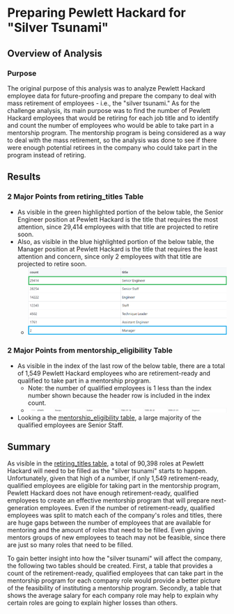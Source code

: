 # Preparing Pewlett Hackard for "Silver Tsunami"

## Overview of Analysis

### Purpose
The original purpose of this analysis was to analyze Pewlett Hackard employee data for future-proofing and prepare the company to deal with mass retirement of employees - i.e., the "silver tsunami." As for the challenge analysis, its main purpose was to find the number of Pewlett Hackard employees that would be retiring for each job title and to identify and count the number of employees who would be able to take part in a mentorship program. The mentorship program is being considered as a way to deal with the mass retirement, so the analysis was done to see if there were enough potential retirees in the company who could take part in the program instead of retiring.

## Results

### 2 Major Points from retiring_titles Table
- As visible in the green highlighted portion of the below table, the Senior Engineer position at Pewlett Hackard is the title that requires the most attention, since 29,414 employees with that title are projected to retire soon.
- Also, as visible in the blue highlighted portion of the below table, the Manager position at Pewlett Hackard is the title that requires the least attention and concern, since only 2 employees with that title are projected to retire soon.
  - ![](https://github.com/HannaKim4673/Pewlett-Hackard-Analysis/blob/main/Images%20for%20Readme/retiring_titles%20with%20highlights.png) 

### 2 Major Points from mentorship_eligibility Table
- As visible in the index of the last row of the below table, there are a total of 1,549 Pewlett Hackard employees who are retirement-ready and qualified to take part in a mentorship program. 
  - Note: the number of qualified employees is 1 less than the index number shown because the header row is included in the index count.
  - ![](https://github.com/HannaKim4673/Pewlett-Hackard-Analysis/blob/main/Images%20for%20Readme/mentorship_eligibility%20last%20row%20with%20index.png)
- Looking a the [mentorship_eligibility table](https://github.com/HannaKim4673/Pewlett-Hackard-Analysis/blob/main/Data/mentorship_eligibilty.csv), a large majority of the qualified employees are Senior Staff.

## Summary
As visible in the [retiring_titles table](https://github.com/HannaKim4673/Pewlett-Hackard-Analysis/blob/main/Data/retiring_titles.csv), a total of 90,398 roles at Pewlett Hackard will need to be filled as the "silver tsunami" starts to happen. Unfortunately, given that high of a number, if only 1,549 retirement-ready, qualified employees are eligible for taking part in the mentorship program, Pewlett Hackard does not have enough retirement-ready, qualified employees to create an effective mentorship program that will prepare next-generation employees. Even if the number of retirement-ready, qualified employees was split to match each of the company's roles and titles, there are huge gaps between the number of employees that are available for mentoring and the amount of roles that need to be filled. Even giving mentors groups of new employees to teach may not be feasible, since there are just so many roles that need to be filled.

To gain better insight into how the "silver tsunami" will affect the company, the following two tables should be created. First, a table that provides a count of the retirement-ready, qualified employees that can take part in the mentorship program for each company role would provide a better picture of the feasibility of instituting a mentorship program. Secondly, a table that shows the average salary for each company role may help to explain why certain roles are going to explain higher losses than others.
